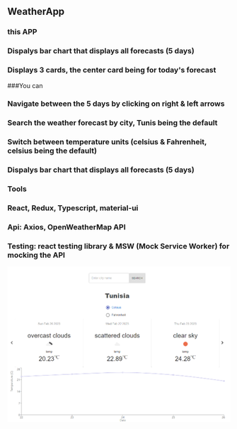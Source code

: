 ## WeatherApp

### this APP

### Dispalys bar chart that displays all forecasts (5 days)
### Displays 3 cards, the center card being for today's forecast

###You can

### Navigate between the 5 days by clicking on right & left arrows
### Search the weather forecast by city, Tunis being the default
### Switch between temperature units (celsius & Fahrenheit, celsius being the default)
### Dispalys bar chart that displays all forecasts (5 days)

### Tools

### React, Redux, Typescript, material-ui
### Api: Axios, OpenWeatherMap API
### Testing: react testing library & MSW (Mock Service Worker) for mocking the API

![Test Image 1](https://github.com/roua-cyber/weatherApp/blob/main/img1.png)
